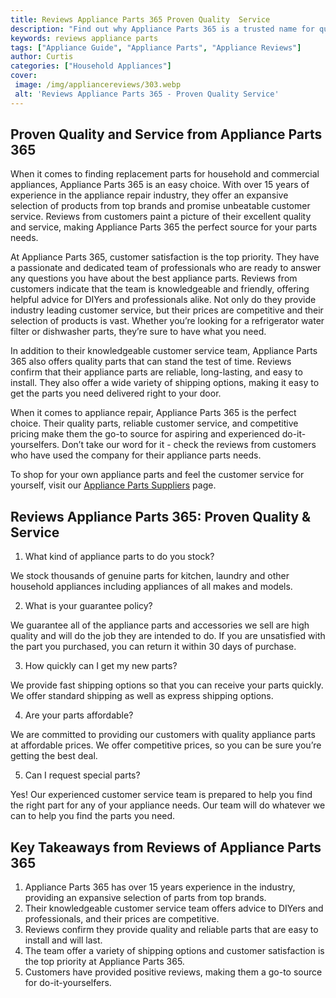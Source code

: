 ```yaml
---
title: Reviews Appliance Parts 365 Proven Quality  Service
description: "Find out why Appliance Parts 365 is a trusted name for quality appliance parts and service Read this review to learn more about their products and customer service"
keywords: reviews appliance parts
tags: ["Appliance Guide", "Appliance Parts", "Appliance Reviews"]
author: Curtis
categories: ["Household Appliances"]
cover: 
 image: /img/appliancereviews/303.webp
 alt: 'Reviews Appliance Parts 365 - Proven Quality Service'
---
```

## Proven Quality and Service from Appliance Parts 365

When it comes to finding replacement parts for household and commercial appliances, Appliance Parts 365 is an easy choice. With over 15 years of experience in the appliance repair industry, they offer an expansive selection of products from top brands and promise unbeatable customer service. Reviews from customers paint a picture of their excellent quality and service, making Appliance Parts 365 the perfect source for your parts needs.

At Appliance Parts 365, customer satisfaction is the top priority. They have a passionate and dedicated team of professionals who are ready to answer any questions you have about the best appliance parts. Reviews from customers indicate that the team is knowledgeable and friendly, offering helpful advice for DIYers and professionals alike. Not only do they provide industry leading customer service, but their prices are competitive and their selection of products is vast. Whether you’re looking for a refrigerator water filter or dishwasher parts, they’re sure to have what you need.

In addition to their knowledgeable customer service team, Appliance Parts 365 also offers quality parts that can stand the test of time. Reviews confirm that their appliance parts are reliable, long-lasting, and easy to install. They also offer a wide variety of shipping options, making it easy to get the parts you need delivered right to your door.

When it comes to appliance repair, Appliance Parts 365 is the perfect choice. Their quality parts, reliable customer service, and competitive pricing make them the go-to source for aspiring and experienced do-it-yourselfers. Don’t take our word for it - check the reviews from customers who have used the company for their appliance parts needs. 

To shop for your own appliance parts and feel the customer service for yourself, visit our [Appliance Parts Suppliers](./pages/appliance-parts-suppliers/) page.

## Reviews Appliance Parts 365: Proven Quality & Service

1. What kind of appliance parts to do you stock?

We stock thousands of genuine parts for kitchen, laundry and other household appliances including appliances of all makes and models.

2. What is your guarantee policy?

We guarantee all of the appliance parts and accessories we sell are high quality and will do the job they are intended to do. If you are unsatisfied with the part you purchased, you can return it within 30 days of purchase.

3. How quickly can I get my new parts?

We provide fast shipping options so that you can receive your parts quickly. We offer standard shipping as well as express shipping options.

4. Are your parts affordable?

We are committed to providing our customers with quality appliance parts at affordable prices. We offer competitive prices, so you can be sure you’re getting the best deal.

5. Can I request special parts?

Yes! Our experienced customer service team is prepared to help you find the right part for any of your appliance needs. Our team will do whatever we can to help you find the parts you need.

## Key Takeaways from Reviews of Appliance Parts 365
1. Appliance Parts 365 has over 15 years experience in the industry, providing an expansive selection of parts from top brands.
2. Their knowledgeable customer service team offers advice to DIYers and professionals, and their prices are competitive.
3. Reviews confirm they provide quality and reliable parts that are easy to install and will last.
4. The team offer a variety of shipping options and customer satisfaction is the top priority at Appliance Parts 365.
5. Customers have provided positive reviews, making them a go-to source for do-it-yourselfers.
